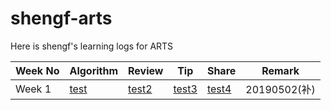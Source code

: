 # shengf-arts

Here is shengf's learning logs for ARTS

| Week No | Algorithm | Review | Tip | Share | Remark |
| ------- | --------- | ------ | --- | ----- | ------ |
| Week 1 | [test](https://www.baidu.com) | [test2](https://www.baidu.com) | [test3](https://www.baidu.com) | [test4](https://www.baidu.com) | 20190502(补) |
